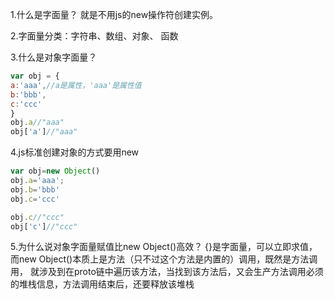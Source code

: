 <!--
 * @Author: tim
 * @Date: 2020-03-02 10:58:40
 * @LastEditors: tim
 * @LastEditTime: 2020-03-02 11:08:44
 * @Description: 
 -->
1.什么是字面量？
就是不用js的new操作符创建实例。

2.字面量分类：字符串、数组、对象、 函数

3.什么是对象字面量？

``` js
var obj = {
a:'aaa',//a是属性，'aaa'是属性值
b:'bbb',
c:'ccc'
}
obj.a//"aaa"
obj['a']//"aaa"
```

4.js标准创建对象的方式要用new

``` js
var obj=new Object()
obj.a='aaa';
obj.b='bbb'
obj.c='ccc'

obj.c//"ccc"
obj['c']//"ccc"
``` 

5.为什么说对象字面量赋值比new Object()高效？
{}是字面量，可以立即求值，而new Object()本质上是方法（只不过这个方法是内置的）调用，既然是方法调用，
就涉及到在proto链中遍历该方法，当找到该方法后，又会生产方法调用必须的堆栈信息，方法调用结束后，还要释放该堆栈
